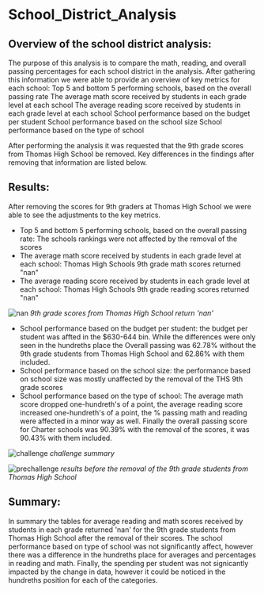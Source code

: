 # School_District_Analysis
## Overview of the school district analysis:
The purpose of this analysis is to compare the math, reading, and overall passing percentages for each school district in the analysis.  After gathering this information we were able to provide an overview of key metrics for each school:
Top 5 and bottom 5 performing schools, based on the overall passing rate
The average math score received by students in each grade level at each school
The average reading score received by students in each grade level at each school
School performance based on the budget per student
School performance based on the school size 
School performance based on the type of school 

After performing the analysis it was requested that the 9th grade scores from Thomas High School be removed.  Key differences in the findings after removing that information are listed below.

## Results:
After removing the scores for 9th graders at Thomas High School we were able to see the adjustments to the key metrics.
- Top 5 and bottom 5 performing schools, based on the overall passing rate: The schools rankings were not affected by the removal of the scores
- The average math score received by students in each grade level at each school: Thomas High Schools 9th grade math scores returned "nan"
- The average reading score received by students in each grade level at each school: Thomas High Schools 9th grade reading scores returned "nan"

![nan](https://user-images.githubusercontent.com/91269696/149867068-ac03c290-db7b-4d6f-b87f-8b1afd27ac06.PNG)
*9th grade scores from Thomas High School return 'nan'*

- School performance based on the budget per student: the budget per student was affted in the $630-644 bin.  While the differences were only seen in the hundreths place the Overall passing was 62.78% without the 9th grade students from Thomas High School and 62.86% with them included.
- School performance based on the school size: the performance based on school size was mostly unaffected by the removal of the THS 9th grade scores
- School performance based on the type of school: The average math score dropped one-hundreth's of a point, the average reading score increased one-hundreth's of a point, the % passing math and reading were affected in a minor way as well. Finally the overall passing score for Charter schools was 90.39% with the removal of the scores, it was 90.43% with them included.

![challenge](https://user-images.githubusercontent.com/91269696/149866876-9cdcc396-fbfb-4762-b445-cf50941be070.PNG)
*challenge summary*

![prechallenge](https://user-images.githubusercontent.com/91269696/149866988-2c9bdcb0-5088-468e-8a06-520e0ce8ca04.PNG)
*results before the removal of the 9th grade students from Thomas High School*

## Summary:
In summary the tables for average reading and math scores received by students in each grade returned 'nan' for the 9th grade students from Thomas High School after the removal of their scores.  The school performance based on type of school was not significantly affect, however there was a difference in the hundreths place for averages and percentages in reading and math.  Finally, the spending per student was not signicantly impacted by the change in data, however it could be noticed in the hundreths position for each of the categories.
